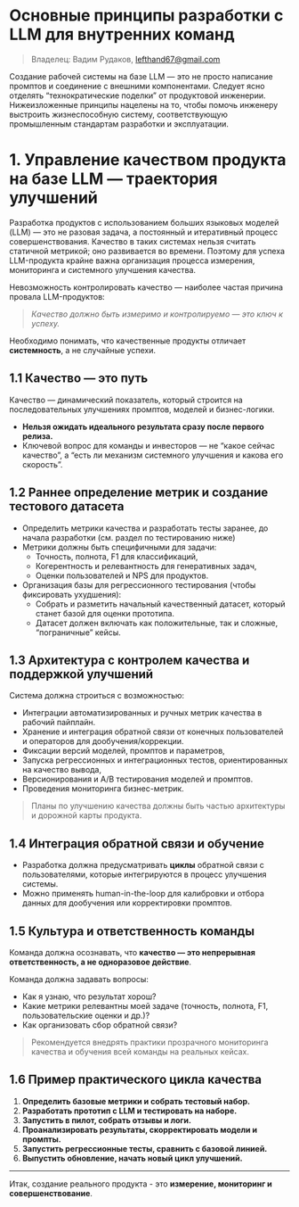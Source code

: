 # Основные принципы разработки с LLM для внутренних команд

> Владелец: Вадим Рудаков, lefthand67@gmail.com

Cоздание рабочей системы на базе LLM — это не просто написание промптов и соединение с внешними компонентами. Следует ясно отделять “технократические поделки” от продуктовой инженерии. Нижеизложенные принципы нацелены на то, чтобы помочь инженеру выстроить жизнеспособную систему, соответствующую промышленным стандартам разработки и эксплуатации.

# 1. Управление качеством продукта на базе LLM — траектория улучшений

Разработка продуктов с использованием больших языковых моделей (LLM) — это не разовая задача, а постоянный и итеративный процесс совершенствования. Качество в таких системах нельзя считать статичной метрикой; оно развивается во времени. Поэтому для успеха LLM-продукта крайне важна организация процесса измерения, мониторинга и системного улучшения качества.

Невозможность контролировать качество — наиболее частая причина провала LLM-продуктов:

> *Качество должно быть измеримо и контролируемо — это ключ к успеху.*

Необходимо понимать, что качественные продукты отличает **системность**, а не случайные успехи.

## 1.1 Качество — это путь

Качество — динамический показатель, который строится на последовательных улучшениях промптов, моделей и бизнес-логики.

- **Нельзя ожидать идеального результата сразу после первого релиза.**
- Ключевой вопрос для команды и инвесторов — не “какое сейчас качество”, а “есть ли механизм системного улучшения и какова его скорость”.
    
## 1.2 Раннее определение метрик и создание тестового датасета

- Определить метрики качества и разработать тесты заранее, до начала разработки (см. раздел по тестированию ниже)
- Метрики должны быть специфичными для задачи:  
  - Точность, полнота, F1 для классификаций,  
  - Когерентность и релевантность для генеративных задач,  
  - Оценки пользователей и NPS для продуктов.  
- Организация базы для регрессионного тестирования (чтобы фиксировать ухудшения):
    - Собрать и разметить начальный качественный датасет, который станет базой для оценки прототипа.  
    - Датасет должен включать как положительные, так и сложные, “пограничные” кейсы.
    
## 1.3 Архитектура с контролем качества и поддержкой улучшений

Система должна строиться с возможностью:
- Интеграции автоматизированных и ручных метрик качества в рабочий пайплайн.
- Хранение и интеграция обратной связи от конечных пользователей и операторов для дообучения/коррекции.
- Фиксации версий моделей, промптов и параметров,
- Запуска регрессионных и интеграционных тестов, ориентированных на качество вывода,  
- Версионирования и A/B тестирования моделей и промптов.
- Проведения мониторинга бизнес-метрик.

> Планы по улучшению качества должны быть частью архитектуры и дорожной карты продукта.

## 1.4 Интеграция обратной связи и обучение

- Разработка должна предусматривать **циклы** обратной связи с пользователями, которые интегрируются в процесс улучшения системы.
- Можно применять human-in-the-loop для калибровки и отбора данных для дообучения или корректировки промптов.  

## 1.5 Культура и ответственность команды

Команда должна осознавать, что **качество — это непрерывная ответственность, а не одноразовое действие**. 

Команда должна задавать вопросы:
- Как я узнаю, что результат хорош?
- Какие метрики релевантны моей задаче (точность, полнота, F1, пользовательские оценки и др.)?
- Как организовать сбор обратной связи?

> Рекомендуется внедрять практики прозрачного мониторинга качества и обучения всей команды на реальных кейсах.

## 1.6 Пример практического цикла качества

1. **Определить базовые метрики и собрать тестовый набор.**  
2. **Разработать прототип с LLM и тестировать на наборе.**  
3. **Запустить в пилот, собрать отзывы и логи.**  
4. **Проанализировать результаты, скорректировать модели и промпты.**  
5. **Запустить регрессионные тесты, сравнить с базовой линией.**  
6. **Выпустить обновление, начать новый цикл улучшений.**

***

Итак, создание реального продукта - это **измерение, мониторинг и совершенствование**.